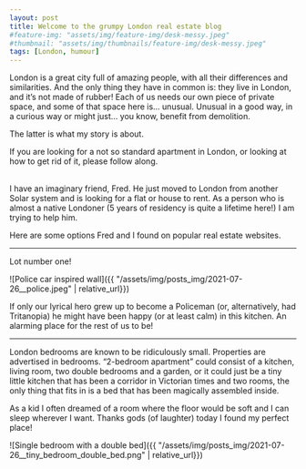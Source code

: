 ```yaml
---
layout: post
title: Welcome to the grumpy London real estate blog
#feature-img: "assets/img/feature-img/desk-messy.jpeg"
#thumbnail: "assets/img/thumbnails/feature-img/desk-messy.jpeg"
tags: [London, humour]
---
```


London is a great city full of amazing people, with all their differences and similarities. And the only thing they have in common is: they live in London, and it’s not made of rubber!
Each of us needs our own piece of private space, and some of that space here is… unusual.
Unusual in a good way, in a curious way or might just… you know, benefit from demolition.

The latter is what my story is about.

If you are looking for a not so standard apartment in London, or looking at how to get rid of it, please follow along.


<br/>
I have an imaginary friend, Fred. He just moved to London from another Solar system and is looking for a flat or house to rent. 
As a person who is almost a native Londoner (5 years of residency is quite a lifetime here!) I am trying to help him.

Here are some options Fred and I found on popular real estate websites.

___

Lot number one!

![Police car inspired wall]({{ "/assets/img/posts_img/2021-07-26__police.jpeg" | relative_url}})


If only our lyrical hero grew up to become a Policeman (or, alternatively, had Tritanopia) he might have been happy (or at least calm) in this kitchen.
An alarming place for the rest of us to be!

---

London bedrooms are known to be ridiculously small. Properties are advertised in bedrooms. “2-bedroom apartment” could consist of a kitchen, living room, two double bedrooms and a garden, or it could just be a tiny little kitchen that has been a corridor in Victorian times and two rooms, the only thing that fits in is a bed that has been magically assembled inside.

As a kid I often dreamed of a room where the floor would be soft and I can sleep wherever I want.
Thanks gods (of laughter) today I found my perfect place!

![Single bedroom with a double bed]({{ "/assets/img/posts_img/2021-07-26__tiny_bedroom_double_bed.png" | relative_url}})






